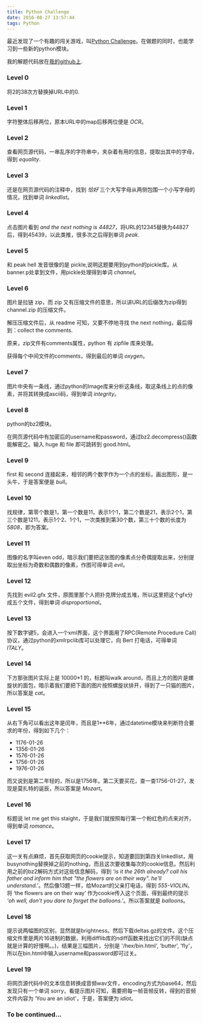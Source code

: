 ```yaml
---
title: Python Challenge
date: 2016-08-27 13:57:44
tags: Python
---
```


最近发现了一个有趣的闯关游戏，叫[Python Challenge](http://www.pythonchallenge.com/)。在做题的同时，也能学习到一些新的python模块。

我的解题代码放在[我的github上](https://github.com/pengshiqi/PythonChallenge).
<!-- more -->

### Level 0

将2的38次方替换掉URL中的0.

### Level 1

字符整体后移两位，原本URL中的map后移两位便是 *OCR*。

### Level 2

查看网页源代码，一串乱序的字符串中，夹杂着有用的信息，提取出其中的字母，得到 *equality*.

### Level 3

还是在网页源代码的注释中，找到 *恰好* 三个大写字母从两侧包围一个小写字母的情况，找到单词 *linkedlist*。

### Level 4

点击图片看到 *and the next nothing is 44827*，将URL的12345替换为44827后，得到45439，以此类推，很多次之后得到单词 *peak*.

### Level 5

和 peak hell 发音很像的是 pickle,说明这题要用到python的pickle库。从banner.p处拿到文件，用pickle处理得到单词 *channel*。

### Level 6

图片是拉链 zip，而 zip 又有压缩文件的意思，所以讲URL的后缀改为zip得到 channel.zip 的压缩文件。

解压压缩文件后，从 readme 可知，又要不停地寻找 the next nothing，最后得到：collect the comments.

原来，zip文件有comments属性，python 有 zipfile 库来处理。

获得每个中间文件的comments，得到最后的单词 *oxygen*。

### Level 7

图片中央有一条线，通过python的Image库来分析这条线，取这条线上的点的像素，并将其转换成ascii码，得到单词 *integrity*。

### Level 8

python的bz2模块。

在网页源代码中有加密后的username和password，通过bz2.decompress()函数能解密之。输入 huge 和 file 即可跳转到 good.html。

### Level 9

first 和 second 连接起来，相邻的两个数字作为一个点的坐标，画出图形，是一头牛，于是答案便是 *bull*。

### Level 10

找规律，第零个数是1，第一个数是11，表示1个1，第二个数是21，表示2个1，第三个数是1211，表示1个2、1个1，一次类推到第30个数，第三十个数的长度为 *5808*，即为答案。

### Level 11

图像的名字叫even odd，暗示我们要把这张图的像素点分奇偶提取出来，分别提取出坐标为奇数和偶数的像素，作图可得单词 *evil*。

### Level 12

先找到 evil2.gfx 文件，原图里那个人把扑克牌分成五堆，所以这里把这个gfx分成五个文件，得到单词 *disproportional*。

### Level 13

按下数字键5，会进入一个xml界面，这个界面用了RPC(Remote Procedure Call)协议，通过python的xmlrpclib库可以处理它，向 Bert 打电话，可得单词 *ITALY*。

### Level 14

下方那张图片实际上是 10000*1 的，标题叫walk around，而且上方的图片是螺旋状的面包，暗示着我们要把下面的图片按照螺旋状排开，得到了一只猫的图片，所以答案是 *cat*。

### Level 15

从右下角可以看出这年是闰年，而且是1**6年，通过datetime模块来判断符合要求的年份，得到如下几个：

* 1176-01-26
* 1356-01-26
* 1576-01-26
* 1756-01-26
* 1976-01-26

而又说到是第二年轻的，所以是1756年。第二天要买花，查一查1756-01-27，发现是莫扎特的诞辰，所以答案是 *Mozart*。

### Level 16

标题说 let me get this staight，于是我们就按照每行第一个粉红色的点来对齐，得到单词 *romance*。

### Level 17

这一关有点麻烦，首先获取网页的cookie提示，知道要回到第四关linkedlist，用busynothing替换掉之前的nothing，而且这次要收集每次的cookie信息。然后利用之前的bz2解码方式对这些信息解码，得到 *‘is it the 26th already? call his father and inform him that "the flowers are on their way". he'll understand.’*。然后像13题一样，给Mozart的父亲打电话，得到 *555-VIOLIN*。将 ‘the flowers are on their way’ 作为cookie传入这个页面，得到最终的提示 *‘oh well, don't you dare to forget the balloons.’*。所以答案就是 *balloons*。

### Level 18

提示说两幅图的区别，显然就是brightness。然后下载deltas.gz的文件。这个压缩文件里是两片16进制的数据，利用difflib库的ndiff函数来找出它们的不同(缺点就是计算的好慢啊。。)，结果是三幅图片，分别是 '/hex/bin.html', 'butter', 'fly'，所以在bin.html中输入username和password即可过关。

### Level 19

将网页源代码中的文本信息转换成音频wav文件，encoding方式为base64，然后发现只有一个单词 sorry，看提示图片可知，需要把每一帧音频反转，得到的音频文件内容为 ‘You are an idiot'，于是，答案便为 *idiot*。

### To be continued...
